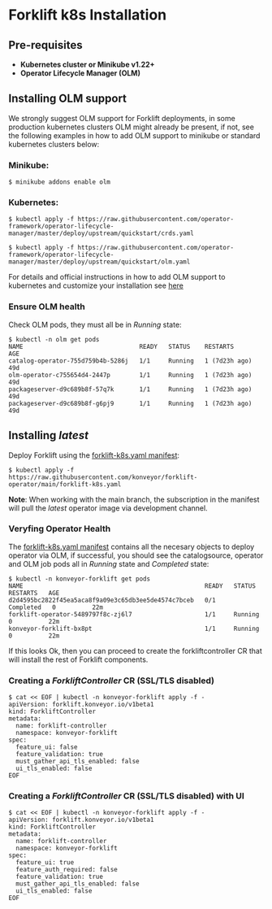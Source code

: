 # Forklift k8s Installation

## Pre-requisites

- **Kubernetes cluster or Minikube v1.22+**
- **Operator Lifecycle Manager (OLM)**

## Installing OLM support

We strongly suggest OLM support for Forklift deployments, in some production kubernetes clusters OLM might already be present, if not, see the following examples in how to add OLM support to minikube or standard kubernetes clusters below:

### Minikube:
`$ minikube addons enable olm`

### Kubernetes:
`$ kubectl apply -f https://raw.githubusercontent.com/operator-framework/operator-lifecycle-manager/master/deploy/upstream/quickstart/crds.yaml`

`$ kubectl apply -f https://raw.githubusercontent.com/operator-framework/operator-lifecycle-manager/master/deploy/upstream/quickstart/olm.yaml`

For details and official instructions in how to add OLM support to kubernetes and customize your installation see [here](https://github.com/operator-framework/operator-lifecycle-manager/blob/master/doc/install/install.md)

### Ensure OLM health

Check OLM pods, they must all be in _Running_ state:

```
$ kubectl -n olm get pods
NAME                                READY   STATUS    RESTARTS        AGE
catalog-operator-755d759b4b-5286j   1/1     Running   1 (7d23h ago)   49d
olm-operator-c755654d4-2447p        1/1     Running   1 (7d23h ago)   49d
packageserver-d9c689b8f-57q7k       1/1     Running   1 (7d23h ago)   49d
packageserver-d9c689b8f-g6pj9       1/1     Running   1 (7d23h ago)   49d
```

## Installing _latest_

Deploy Forklift using the [forklift-k8s.yaml manifest](../forklift-k8s.yaml):

`$ kubectl apply -f https://raw.githubusercontent.com/konveyor/forklift-operator/main/forklift-k8s.yaml`

**Note**: When working with the main branch, the subscription in the manifest will pull the _latest_ operator image via development channel.

### Veryfing Operator Health

The [forklift-k8s.yaml manifest](../forklift-k8s.yaml) contains all the necesary objects to deploy operator via OLM, if successful, you should see the catalogsource, operator and OLM job pods all in _Running_ state and _Completed_ state:

```
$ kubectl -n konveyor-forklift get pods
NAME                                                  READY   STATUS      RESTARTS   AGE
d2d4595bc2822f45ea5aca8f9a09e3c65db3ee5de4574c7bceb   0/1     Completed   0          22m
forklift-operator-5489797f8c-zj6l7                    1/1     Running     0          22m
konveyor-forklift-bx8pt                               1/1     Running     0          22m
```

If this looks Ok, then you can proceed to create the forkliftcontroller CR that will install the rest of Forklift components.

### Creating a _ForkliftController_ CR (SSL/TLS disabled)
```
$ cat << EOF | kubectl -n konveyor-forklift apply -f -
apiVersion: forklift.konveyor.io/v1beta1
kind: ForkliftController
metadata:
  name: forklift-controller
  namespace: konveyor-forklift
spec:
  feature_ui: false
  feature_validation: true
  must_gather_api_tls_enabled: false
  ui_tls_enabled: false
EOF
```

### Creating a _ForkliftController_ CR (SSL/TLS disabled) with UI
```
$ cat << EOF | kubectl -n konveyor-forklift apply -f -
apiVersion: forklift.konveyor.io/v1beta1
kind: ForkliftController
metadata:
  name: forklift-controller
  namespace: konveyor-forklift
spec:
  feature_ui: true
  feature_auth_required: false
  feature_validation: true
  must_gather_api_tls_enabled: false
  ui_tls_enabled: false
EOF
```
